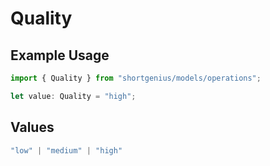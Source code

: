 # Quality

## Example Usage

```typescript
import { Quality } from "shortgenius/models/operations";

let value: Quality = "high";
```

## Values

```typescript
"low" | "medium" | "high"
```
